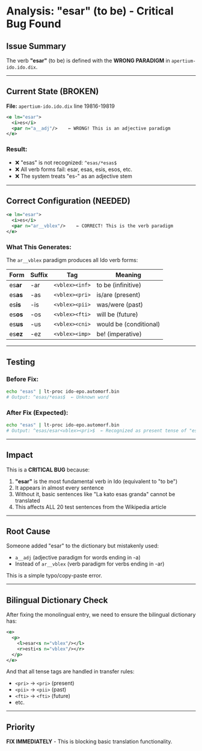 # Analysis: "esar" (to be) - Critical Bug Found

## Issue Summary

The verb **"esar"** (to be) is defined with the **WRONG PARADIGM** in `apertium-ido.ido.dix`.

---

## Current State (BROKEN)

**File:** `apertium-ido.ido.dix` line 19816-19819

```xml
<e lm="esar">
  <i>es</i>
  <par n="a__adj"/>    ← WRONG! This is an adjective paradigm
</e>
```

### Result:
- ❌ "esas" is not recognized: `^esas/*esas$`
- ❌ All verb forms fail: esar, esas, esis, esos, etc.
- ❌ The system treats "es-" as an adjective stem

---

## Correct Configuration (NEEDED)

```xml
<e lm="esar">
  <i>es</i>
  <par n="ar__vblex"/>    ← CORRECT! This is the verb paradigm
</e>
```

### What This Generates:

The `ar__vblex` paradigm produces all Ido verb forms:

| Form | Suffix | Tag | Meaning |
|------|--------|-----|---------|
| es**ar** | -ar | `<vblex><inf>` | to be (infinitive) |
| es**as** | -as | `<vblex><pri>` | is/are (present) |
| es**is** | -is | `<vblex><pii>` | was/were (past) |
| es**os** | -os | `<vblex><fti>` | will be (future) |
| es**us** | -us | `<vblex><cni>` | would be (conditional) |
| es**ez** | -ez | `<vblex><imp>` | be! (imperative) |

---

## Testing

### Before Fix:
```bash
echo "esas" | lt-proc ido-epo.automorf.bin
# Output: ^esas/*esas$  ← Unknown word
```

### After Fix (Expected):
```bash
echo "esas" | lt-proc ido-epo.automorf.bin
# Output: ^esas/esar<vblex><pri>$  ← Recognized as present tense of "esar"
```

---

## Impact

This is a **CRITICAL BUG** because:

1. **"esar"** is the most fundamental verb in Ido (equivalent to "to be")
2. It appears in almost every sentence
3. Without it, basic sentences like "La kato esas granda" cannot be translated
4. This affects ALL 20 test sentences from the Wikipedia article

---

## Root Cause

Someone added "esar" to the dictionary but mistakenly used:
- `a__adj` (adjective paradigm for words ending in -a)
- Instead of `ar__vblex` (verb paradigm for verbs ending in -ar)

This is a simple typo/copy-paste error.

---

## Bilingual Dictionary Check

After fixing the monolingual entry, we need to ensure the bilingual dictionary has:

```xml
<e>
  <p>
    <l>esar<s n="vblex"/></l>
    <r>esti<s n="vblex"/></r>
  </p>
</e>
```

And that all tense tags are handled in transfer rules:
- `<pri>` → `<pri>` (present)
- `<pii>` → `<pii>` (past)
- `<fti>` → `<fti>` (future)
- etc.

---

## Priority

**FIX IMMEDIATELY** - This is blocking basic translation functionality.


